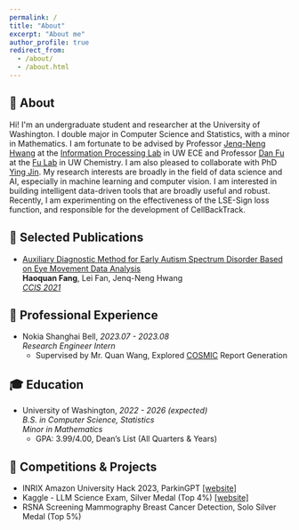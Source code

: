 ```yaml
---
permalink: /
title: "About"
excerpt: "About me"
author_profile: true
redirect_from: 
  - /about/
  - /about.html
---
```


## 👤 About
Hi! I'm an undergraduate student and researcher at the University of Washington. I double major in Computer Science and Statistics, with a minor in Mathematics. I am fortunate to be advised by Professor [Jenq-Neng Hwang](https://people.ece.uw.edu/hwang/) at the [Information Processing Lab](https://ipl-uw.github.io/) in UW ECE and Professor [Dan Fu](https://chem.washington.edu/people/dan-fu) at the [Fu Lab](https://sites.uw.edu/fudanlab/) in UW Chemistry. I am also pleased to collaborate with PhD [Ying Jin](http://jinying.io/). My research interests are broadly in the field of data science and AI, especially in machine learning and computer vision. I am interested in building intelligent data-driven tools that are broadly useful and robust. Recently, I am experimenting on the effectiveness of the LSE-Sign loss function, and responsible for the development of CellBackTrack.

## 📑 Selected Publications
- [Auxiliary Diagnostic Method for Early Autism Spectrum Disorder Based on Eye Movement Data Analysis](https://ieeexplore.ieee.org/document/9754665)
<br>**Haoquan Fang**, Lei Fan, Jenq-Neng Hwang
<br><ins>*CCIS 2021*</ins>

## 💼 Professional Experience
- Nokia Shanghai Bell, *2023.07 - 2023.08*
<br>*Research Engineer Intern*
  - Supervised by Mr. Quan Wang, Explored [COSMIC](https://cosmic-sizing.org/) Report Generation

## 🎓 Education
- University of Washington, *2022 - 2026 (expected)*
<br>*B.S. in Computer Science, Statistics*
<br>*Minor in Mathematics*
  - GPA: 3.99/4.00, Dean’s List (All Quarters & Years)

## 🏅 Competitions & Projects
- INRIX Amazon University Hack 2023, ParkinGPT [[website]](https://devpost.com/software/destchat)
- Kaggle - LLM Science Exam, Silver Medal (Top 4%) [[website]](https://www.kaggle.com/competitions/kaggle-llm-science-exam/discussion/446303)
- RSNA Screening Mammography Breast Cancer Detection, Solo Silver Medal (Top 5%)

